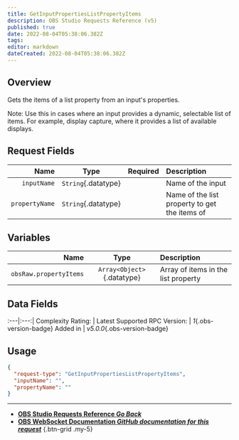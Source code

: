 ```yaml
---
title: GetInputPropertiesListPropertyItems
description: OBS Studio Requests Reference (v5)
published: true
date: 2022-08-04T05:38:06.382Z
tags: 
editor: markdown
dateCreated: 2022-08-04T05:38:06.382Z
---
```


## Overview
Gets the items of a list property from an input's properties.

Note: Use this in cases where an input provides a dynamic, selectable list of items. For example, display capture, where it provides a list of available displays.

## Request Fields
Name | Type | Required| Description |
----:|:----:|:-------:|:------------|
`inputName` | `String`{.datatype} | <i class="mdi mdi-check-bold"></i> | Name of the input
`propertyName` | `String`{.datatype} | <i class="mdi mdi-check-bold"></i> | Name of the list property to get the items of

## Variables
Name | Type | Description | 
----:|:---------:|:------------|
`obsRaw.propertyItems` | `Array<Object>`{.datatype} | Array of items in the list property

## Data Fields
:---|:---:|
Complexity Rating: | <span class="stars stars--4"></span>
Latest Supported RPC Version: | *1*{.obs-version-badge}
Added in | *v5.0.0*{.obs-version-badge}

## Usage
```json
{
  "request-type": "GetInputPropertiesListPropertyItems",
  "inputName": "",
  "propertyName": ""
}
```

---

- [<i class="mdi mdi-chevron-left"></i>**OBS Studio Requests Reference *Go Back***](/en/Broadcasters/OBS/Requests)
- [<i class="mdi mdi-github"></i> **OBS WebSocket Documentation *GitHub documentation for this request***](https://github.com/obsproject/obs-websocket/blob/master/docs/generated/protocol.md#getinputpropertieslistpropertyitems)
{.btn-grid .my-5}